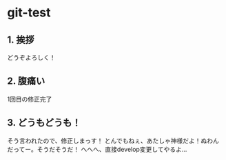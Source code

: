 # git-test
## 1. 挨拶
どうぞよろしく！
## 2. 腹痛い
1回目の修正完了
## 3. どうもどうも！
そう言われたので、修正しまっす！
とんでもねぇ、あたしゃ神様だよ！ぬわんだってー。そうだそうだ！
へへへ、直接develop変更してやるよ...
